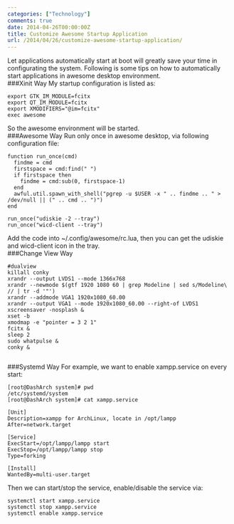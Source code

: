 ```yaml
---
categories: ["Technology"]
comments: true
date: 2014-04-26T00:00:00Z
title: Customize Awesome Startup Application
url: /2014/04/26/customize-awesome-startup-application/
---
```


Let applications automatically start at boot will greatly save your time in configurating the system. Following is some tips on how to automatically start applications in awesome desktop environment.    
###Xinit Way
My startup configuration is listed as:     

```
export GTK_IM_MODULE=fcitx
export QT_IM_MODULE=fcitx
export XMODIFIERS="@im=fcitx"
exec awesome

```
So the awesome environment will be started.     
###Awesome Way
Run only once in awesome desktop, via following configuration file:     

```
function run_once(cmd)
  findme = cmd
  firstspace = cmd:find(" ")
  if firstspace then
    findme = cmd:sub(0, firstspace-1)
  end
  awful.util.spawn_with_shell("pgrep -u $USER -x " .. findme .. " > /dev/null || (" .. cmd .. ")")
end

run_once("udiskie -2 --tray")
run_once("wicd-client --tray")

```
Add the code into ~/.config/awesome/rc.lua, then you can get the udiskie and wicd-client icon in the tray.     
###Change View Way

```
#dualview
killall conky
xrandr --output LVDS1 --mode 1366x768
xrandr --newmode $(gtf 1920 1080 60 | grep Modeline | sed s/Modeline\ // | tr -d '"')
xrandr --addmode VGA1 1920x1080_60.00
xrandr --output VGA1 --mode 1920x1080_60.00 --right-of LVDS1
xscreensaver -nosplash &
xset -b
xmodmap -e "pointer = 3 2 1"
fcitx &
sleep 2
sudo whatpulse &
conky &


```
###Systemd Way
For example, we want to enable xampp.service on every start:   

```
[root@DashArch system]# pwd
/etc/systemd/system
[root@DashArch system]# cat xampp.service

[Unit]
Description=xampp for ArchLinux, locate in /opt/lampp
After=network.target

[Service]
ExecStart=/opt/lampp/lampp start 
ExecStop=/opt/lampp/lampp stop
Type=forking

[Install]
WantedBy=multi-user.target

```
Then we can start/stop the service, enable/disable the service via:

```
systemctl start xampp.service
systemctl stop xampp.service
systemctl enable xampp.service

```
